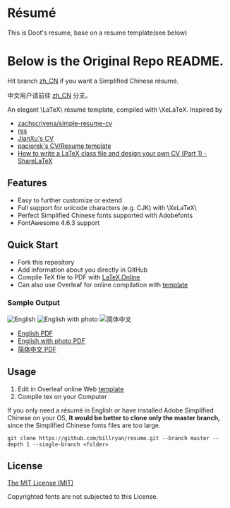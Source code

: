 # Résumé

This is Doot's resume, base on a resume template(see below)


# Below is the Original Repo README.

Hit branch [zh_CN](https://github.com/billryan/resume/tree/zh_CN) if you want a Simplified Chinese résumé.

中文用户请前往 [zh_CN](https://github.com/billryan/resume/tree/zh_CN) 分支。

An elegant \LaTeX\ résumé template, compiled with \XeLaTeX. Inspired by 

- [zachscrivena/simple-resume-cv](https://github.com/zachscrivena/simple-resume-cv)
- [res](https://www.ctan.org/pkg/res)
- [JianXu's CV](http://www.jianxu.net/en/files/JianXu_CV.pdf)
- [paciorek's CV/Resume template](http://www.stat.berkeley.edu/~paciorek/computingTips/Latex_template_creating_CV_.html)
- [How to write a LaTeX class file and design your own CV (Part 1) - ShareLaTeX](https://www.sharelatex.com/blog/2011/03/27/how-to-write-a-latex-class-file-and-design-your-own-cv.html)

## Features

- Easy to further customize or extend
- Full support for unicode characters (e.g. CJK) with \XeLaTeX\
- Perfect Simplified Chinese fonts supported with Adobefonts
- FontAwesome 4.6.3 support

## Quick Start
- Fork this repository
- Add information about you directly in GitHub
- Compile TeX file to PDF with [LaTeX.Online](https://latexonline.cc/)
- Can also use Overleaf for online compilation with [template](https://www.overleaf.com/latex/templates/bill-ryans-elegant-latex-resume/xcqmhktmzmsw)

### Sample Output

![English](https://user-images.githubusercontent.com/1292567/62409353-3fecfc00-b608-11e9-8e83-84962912c956.png)
![English with photo](https://user-images.githubusercontent.com/1292567/62409351-3f546580-b608-11e9-9f6d-d232a68c5451.png)
![简体中文](https://user-images.githubusercontent.com/1292567/62409352-3fecfc00-b608-11e9-8d9e-76243ca3052a.png)

- [English PDF](https://github.com/billryan/resume/files/3463503/resume.pdf)
- [English with photo PDF](https://github.com/billryan/resume/files/3463501/resume_photo.pdf)
- [简体中文 PDF](https://github.com/billryan/resume/files/3463502/resume-zh_CN.pdf)

## Usage

1. Edit in Overleaf online Web [template](https://www.overleaf.com/latex/templates/bill-ryans-elegant-latex-resume/xcqmhktmzmsw)
2. Compile tex on your Computer

If you only need a résumé in English or have installed Adobe Simplified Chinese on your OS, **It would be better to clone only the master branch,** since the Simplified Chinese fonts files are too large.

```
git clone https://github.com/billryan/resume.git --branch master --depth 1 --single-branch <folder>
```

## License

[The MIT License (MIT)](http://opensource.org/licenses/MIT)

Copyrighted fonts are not subjected to this License.
